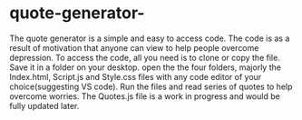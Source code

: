 # quote-generator-
The quote generator is a simple and easy to access code.
The code is as a result of motivation that anyone can view to help people overcome depression.
To access the code, all you need is to clone or copy the file.
Save it in a folder on your desktop.
open the the four folders, majorly the Index.html, Script.js and Style.css files with any code editor of your choice(suggesting VS code).
Run the files and read series of quotes to help overcome worries.
The Quotes.js file is a work in progress and would be fully updated later.
